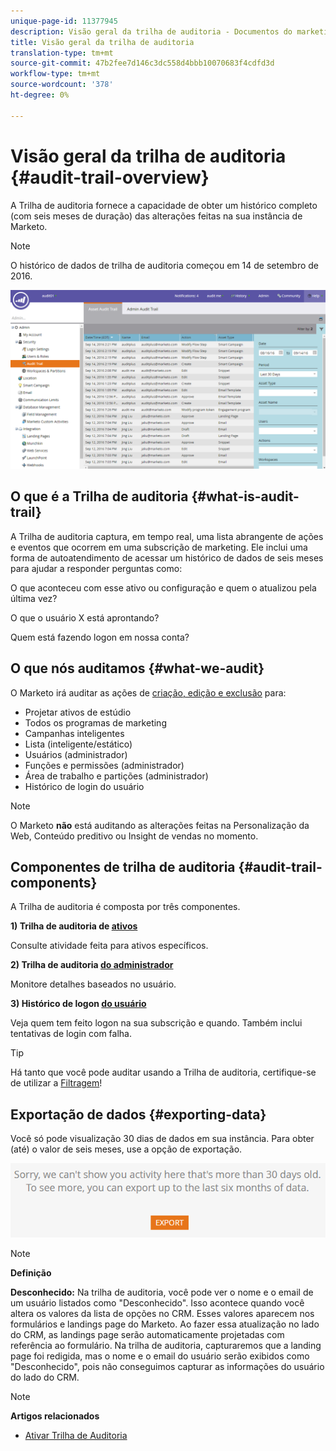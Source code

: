 ```yaml
---
unique-page-id: 11377945
description: Visão geral da trilha de auditoria - Documentos do marketing - Documentação do produto
title: Visão geral da trilha de auditoria
translation-type: tm+mt
source-git-commit: 47b2fee7d146c3dc558d4bbb10070683f4cdfd3d
workflow-type: tm+mt
source-wordcount: '378'
ht-degree: 0%

---
```



# Visão geral da trilha de auditoria {#audit-trail-overview}

A Trilha de auditoria fornece a capacidade de obter um histórico completo (com seis meses de duração) das alterações feitas na sua instância de Marketo.

>[!NOTE]
>
>O histórico de dados de trilha de auditoria começou em 14 de setembro de 2016.

![](assets/one.png)

## O que é a Trilha de auditoria {#what-is-audit-trail}

A Trilha de auditoria captura, em tempo real, uma lista abrangente de ações e eventos que ocorrem em uma subscrição de marketing. Ele inclui uma forma de autoatendimento de acessar um histórico de dados de seis meses para ajudar a responder perguntas como:

O que aconteceu com esse ativo ou configuração e quem o atualizou pela última vez?

O que o usuário X está aprontando?

Quem está fazendo logon em nossa conta?

## O que nós auditamos {#what-we-audit}

O Marketo irá auditar as ações de [criação, edição e exclusão](http://docs.marketo.com/display/DOCS/Change+Details+in+Audit+Trail) para:

* Projetar ativos de estúdio
* Todos os programas de marketing
* Campanhas inteligentes
* Lista (inteligente/estático)
* Usuários (administrador)
* Funções e permissões (administrador)
* Área de trabalho e partições (administrador)
* Histórico de login do usuário

>[!NOTE]
>
>O Marketo **não** está auditando as alterações feitas na Personalização da Web, Conteúdo preditivo ou Insight de vendas no momento.

## Componentes de trilha de auditoria {#audit-trail-components}

A Trilha de auditoria é composta por três componentes.

**1) Trilha de auditoria de [ativos](http://docs.marketo.com/display/DOCS/Change+Details+in+Audit+Trail#ChangeDetailsinAuditTrail-AssetAuditTrail)**

Consulte atividade feita para ativos específicos.

**2) Trilha de auditoria [do administrador](http://docs.marketo.com/display/DOCS/Change+Details+in+Audit+Trail#ChangeDetailsinAuditTrail-AdminAuditTrail)**

Monitore detalhes baseados no usuário.

**3) Histórico de logon [do usuário](http://docs.marketo.com/display/DOCS/User+Login+History)**

Veja quem tem feito logon na sua subscrição e quando. Também inclui tentativas de login com falha.

>[!TIP]
>
>Há tanto que você pode auditar usando a Trilha de auditoria, certifique-se de utilizar a [Filtragem](http://docs.marketo.com/display/DOCS/Filtering+in+Audit+Trail)!

## Exportação de dados {#exporting-data}

Você só pode visualização 30 dias de dados em sua instância. Para obter (até) o valor de seis meses, use a opção de exportação.

![](assets/two.png)

>[!NOTE]
>
>**Definição**
>
>**Desconhecido:** Na trilha de auditoria, você pode ver o nome e o email de um usuário listados como &quot;Desconhecido&quot;. Isso acontece quando você altera os valores da lista de opções no CRM. Esses valores aparecem nos formulários e landings page do Marketo. Ao fazer essa atualização no lado do CRM, as landings page serão automaticamente projetadas com referência ao formulário. Na trilha de auditoria, capturaremos que a landing page foi redigida, mas o nome e o email do usuário serão exibidos como &quot;Desconhecido&quot;, pois não conseguimos capturar as informações do usuário do lado do CRM.

>[!NOTE]
>
>**Artigos relacionados**
>
>* [Ativar Trilha de Auditoria](enable-audit-trail.md)

>



